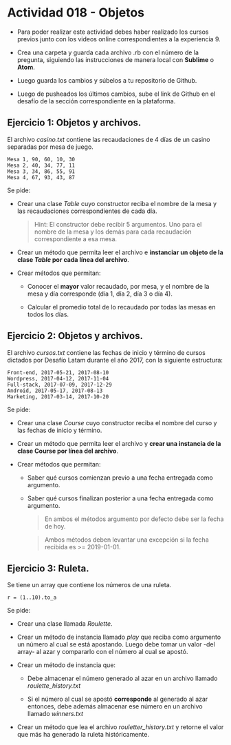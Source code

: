 # Actividad 018 - Objetos

- Para poder realizar este actividad debes haber realizado los cursos previos junto con los videos online correspondientes a la experiencia 9.

- Crea una carpeta y guarda cada archivo .rb con el número de la pregunta, siguiendo las instrucciones de manera local con **Sublime** o **Atom**.

- Luego guarda los cambios y súbelos a tu repositorio de Github.

- Luego de pusheados los últimos cambios, sube el link de Github en el desafío de la sección correspondiente en la plataforma.

## Ejercicio 1: Objetos y archivos.

El archivo *casino.txt* contiene las recaudaciones de 4 días de un casino separadas por mesa de juego.

~~~
Mesa 1, 90, 60, 10, 30
Mesa 2, 40, 34, 77, 11
Mesa 3, 34, 86, 55, 91
Mesa 4, 67, 93, 43, 87
~~~

Se pide:

- Crear una clase *Table* cuyo constructor reciba el nombre de la mesa y las recaudaciones correspondientes de cada día.

	> Hint: El constructor debe recibir 5 argumentos. Uno para el nombre de la mesa y los demás para cada recaudación correspondiente a esa mesa.

- Crear un método que permita leer el archivo e **instanciar un objeto de la clase *Table* por cada línea del archivo**.

- Crear métodos que permitan:

    - Conocer el **mayor** valor recaudado, por mesa, y el nombre de la mesa y día corresponde (día 1, día 2, día 3 o día 4).

    - Calcular el promedio total de lo recaudado por todas las mesas en todos los días.

## Ejercicio 2: Objetos y archivos.

El archivo *cursos.txt* contiene las fechas de inicio y término de cursos dictados por Desafío Latam durante el año 2017, con la siguiente estructura:

~~~
Front-end, 2017-05-21, 2017-08-10
Wordpress, 2017-04-12, 2017-11-04
Full-stack, 2017-07-09, 2017-12-29
Android, 2017-05-17, 2017-08-13
Marketing, 2017-03-14, 2017-10-20
~~~

Se pide:

- Crear una clase *Course* cuyo constructor reciba el nombre del curso y las fechas de inicio y término.

- Crear un método que permita leer el archivo y **crear una instancia de la clase Course por línea del archivo**.

- Crear métodos que permitan:

    - Saber qué cursos comienzan previo a una fecha entregada como argumento.

    - Saber qué cursos finalizan posterior a una fecha entregada como argumento.

        > En ambos el métodos argumento por defecto debe ser la fecha de hoy.

        > Ambos métodos deben levantar una excepción si la fecha recibida es >= 2019-01-01.

## Ejercicio 3: Ruleta.

Se tiene un array que contiene los números de una ruleta.

~~~
r = (1..10).to_a
~~~

Se pide:

- Crear una clase llamada *Roulette*.

- Crear un método de instancia llamado *play* que reciba como argumento un número al cual se está apostando. Luego debe tomar un valor -del array- al azar y compararlo con el número al cual se apostó.

- Crear un método de instancia que:

    - Debe almacenar el número generado al azar en un archivo llamado *roulette_history.txt*

    - Si el número al cual se apostó **corresponde** al generado al azar entonces, debe además almacenar ese número en un archivo llamado *winners.txt*

- Crear un método que lea el archivo *rouletter_history.txt* y retorne el valor que más ha generado la ruleta históricamente.
